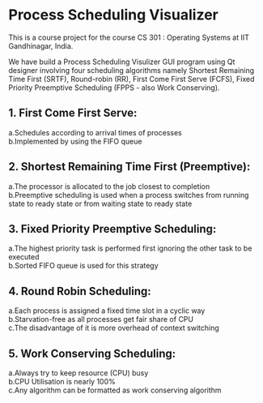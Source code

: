 # Process Scheduling Visualizer

This is a course project for the course CS 301 : Operating Systems at IIT Gandhinagar, India.

We have build a Process Scheduling Visulizer GUI program using Qt designer involving four scheduling algorithms namely Shortest Remaining Time First (SRTF), Round-robin (RR), First Come First Serve (FCFS), Fixed Priority Preemptive Scheduling (FPPS - also Work Conserving).

## 1. First Come First Serve:
   a.Schedules according to arrival times of processes  
   b.Implemented by using the FIFO queue  

## 2. Shortest Remaining Time First (Preemptive):  
   a.The processor is allocated to the job closest to completion  
   b.Preemptive scheduling is used when a process switches from running state to ready state or from waiting state to ready state  

## 3. Fixed Priority Preemptive Scheduling:
   a.The highest priority task is  performed first ignoring the other task to be executed  
   b.Sorted FIFO queue is used for this strategy  

## 4. Round Robin Scheduling:
   a.Each process is assigned a fixed time slot in a cyclic way  
   b.Starvation-free as all processes get fair share of CPU  
   c.The disadvantage of it is more overhead of context switching  

## 5. Work Conserving Scheduling:
   a.Always try to keep resource (CPU) busy  
   b.CPU Utilisation is nearly 100%  
   c.Any algorithm can be formatted as work conserving algorithm  




